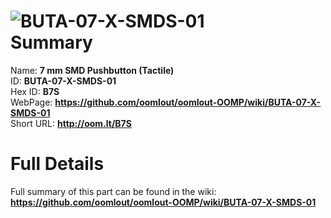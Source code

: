 
![BUTA-07-X-SMDS-01](https://github.com/oomlout/oomlout-OOMP/blob/master/parts/BUTA-07-X-SMDS-01/BUTA-07-X-SMDS-01_420.jpg)   
Summary
=================
  
Name: __7 mm SMD Pushbutton (Tactile)__    
ID: __BUTA-07-X-SMDS-01__   
Hex ID: __B7S__   
WebPage: __https://github.com/oomlout/oomlout-OOMP/wiki/BUTA-07-X-SMDS-01__   
Short URL: __http://oom.lt/B7S__   

Full Details
==========================
Full summary of this part can be found in the wiki:   
__https://github.com/oomlout/oomlout-OOMP/wiki/BUTA-07-X-SMDS-01__    

